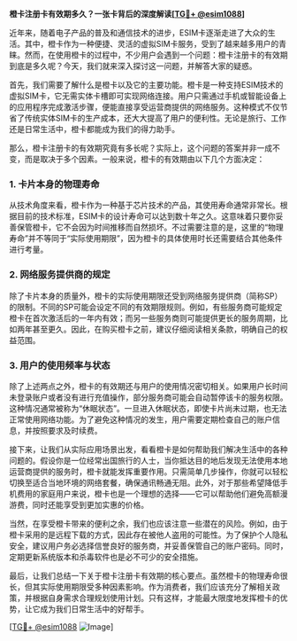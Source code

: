 **橙卡注册卡有效期多久？一张卡背后的深度解读[[TG💪+ @esim1088](https://t.me/s/esim1088)]**

近年来，随着电子产品的普及和通信技术的进步，ESIM卡逐渐走进了大众的生活。其中，橙卡作为一种便捷、灵活的虚拟SIM卡服务，受到了越来越多用户的青睐。然而，在使用橙卡的过程中，不少用户会遇到一个问题：橙卡注册卡的有效期到底是多久呢？今天，我们就来深入探讨这一问题，并解答大家的疑惑。

首先，我们需要了解什么是橙卡以及它的主要功能。橙卡是一种支持ESIM技术的虚拟SIM卡，它无需实体卡槽即可实现网络连接。用户只需通过手机或智能设备上的应用程序完成激活步骤，便能直接享受运营商提供的网络服务。这种模式不仅节省了传统实体SIM卡的生产成本，还大大提高了用户的便利性。无论是旅行、工作还是日常生活中，橙卡都能成为我们的得力助手。

那么，橙卡注册卡的有效期究竟有多长呢？实际上，这个问题的答案并非一成不变，而是取决于多个因素。一般来说，橙卡的有效期由以下几个方面决定：

### 1. 卡片本身的物理寿命

从技术角度来看，橙卡作为一种基于芯片技术的产品，其使用寿命通常非常长。根据目前的技术标准，ESIM卡的设计寿命可以达到数十年之久。这意味着只要你妥善保管橙卡，它不会因为时间推移而自然损坏。不过需要注意的是，这里的“物理寿命”并不等同于“实际使用期限”，因为橙卡的具体使用时长还需要结合其他条件进行考量。

### 2. 网络服务提供商的规定

除了卡片本身的质量外，橙卡的实际使用期限还受到网络服务提供商（简称SP）的限制。不同的SP可能会设定不同的有效期限规则。例如，有些服务商可能规定橙卡在首次激活后的一年内有效；而另一些服务商则可能提供更长的服务周期，比如两年甚至更久。因此，在购买橙卡之前，建议仔细阅读相关条款，明确自己的权益范围。

### 3. 用户的使用频率与状态

除了上述两点之外，橙卡的有效期还与用户的使用情况密切相关。如果用户长时间未登录账户或者没有进行充值操作，部分服务商可能会自动暂停该卡的服务权限。这种情况通常被称为“休眠状态”。一旦进入休眠状态，即使卡片尚未过期，也无法正常使用网络功能。为了避免这种情况的发生，用户需要定期检查自己的账户信息，并按照要求及时续费。

接下来，让我们从实际应用场景出发，看看橙卡是如何帮助我们解决生活中的各种问题的。假设你是一位经常出国旅行的人士，当你抵达目的地后发现无法使用本地运营商提供的服务时，橙卡就能发挥重要作用。只需简单几步操作，你就可以轻松切换至适合当地环境的网络套餐，确保通讯畅通无阻。此外，对于那些希望降低手机费用的家庭用户来说，橙卡也是一个理想的选择——它可以帮助他们避免高额漫游费，同时还能享受到更加实惠的价格。

当然，在享受橙卡带来的便利之余，我们也应该注意一些潜在的风险。例如，由于橙卡采用的是远程下载的方式，因此存在被他人盗用的可能性。为了保护个人隐私安全，建议用户务必选择信誉良好的服务商，并妥善保管自己的账户密码。同时，定期更新系统版本和杀毒软件也是必不可少的安全措施。

最后，让我们总结一下关于橙卡注册卡有效期的核心要点。虽然橙卡的物理寿命很长，但其实际使用期限受多种因素影响。作为消费者，我们应该充分了解相关政策，并根据自身需求合理规划使用计划。只有这样，才能最大限度地发挥橙卡的优势，让它成为我们日常生活中的好帮手。

[[TG💪+ @esim1088](https://t.me/s/esim1088) ![Image](https://i.postimg.cc/4NQfJmqS/Snipaste-2025-05-13-00-14-12.png)]